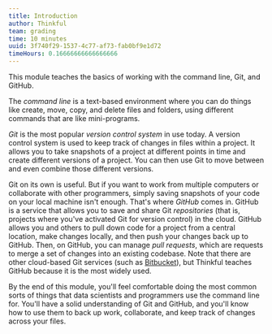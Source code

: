 ```yaml
---
title: Introduction
author: Thinkful
team: grading
time: 10 minutes
uuid: 3f740f29-1537-4c77-af73-fab0bf9e1d72
timeHours: 0.16666666666666666
---
```


This module teaches the basics of working with the command line, Git, and GitHub.

The *command line* is a text-based environment where you can do things like create, move, copy, and delete files and folders, using different commands that are like mini-programs.

*Git* is the most popular *version control system* in use today. A version control system is used to keep track of changes in files within a project. It allows you to take snapshots of a project at different points in time and create different versions of a project. You can then use Git to move between and even combine those different versions.

Git on its own is useful. But if you want to work from multiple computers or collaborate with other programmers, simply saving snapshots of your code on your local machine isn't enough. That's where *GitHub* comes in. GitHub is a service that allows you to save and share Git *repositories* (that is, projects where you've activated Git for version control) in the cloud. GitHub allows you and others to pull down code for a project from a central location, make changes locally, and then push your changes back up to GitHub. Then, on GitHub, you can manage *pull requests*, which are requests to merge a set of changes into an existing codebase. Note that there are other cloud-based Git services (such as [Bitbucket](https://bitbucket.org/)), but Thinkful teaches GitHub because it is the most widely used.

By the end of this module, you'll feel comfortable doing the most common sorts of things that data scientists and programmers use the command line for. You'll have a solid understanding of Git and GitHub, and you'll know how to use them to back up work, collaborate, and keep track of changes across your files.
